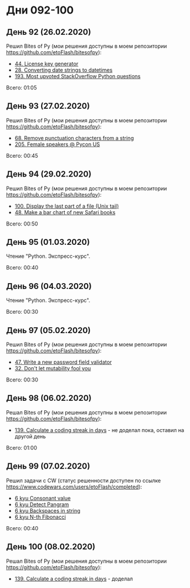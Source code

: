 # Дни 092-100

## День 92 (26.02.2020)

Решил Bites of Py (мои решения доступны в моем репозитории https://github.com/etoFlash/bitesofpy):

* [44. License key generator](https://codechalleng.es/bites/44/)
* [28. Converting date strings to datetimes](https://codechalleng.es/bites/28/)
* [193. Most upvoted StackOverflow Python questions](https://codechalleng.es/bites/193/)

Всего: 01:05

## День 93 (27.02.2020)

Решил Bites of Py (мои решения доступны в моем репозитории https://github.com/etoFlash/bitesofpy):

* [68. Remove punctuation characters from a string](https://codechalleng.es/bites/68/)
* [205. Female speakers @ Pycon US ](https://codechalleng.es/bites/205/)

Всего: 00:45

## День 94 (29.02.2020)

Решил Bites of Py (мои решения доступны в моем репозитории https://github.com/etoFlash/bitesofpy):

* [100. Display the last part of a file (Unix tail)](https://codechalleng.es/bites/100/)
* [48. Make a bar chart of new Safari books](https://codechalleng.es/bites/48/)

Всего: 00:50

## День 95 (01.03.2020)

Чтение "Python. Экспресс-курс".

Всего: 00:40

## День 96 (04.03.2020)

Чтение "Python. Экспресс-курс".

Всего: 00:30

## День 97 (05.02.2020)

Решил Bites of Py (мои решения доступны в моем репозитории https://github.com/etoFlash/bitesofpy):

* [47. Write a new password field validator](https://codechalleng.es/bites/47/)
* [32. Don't let mutability fool you](https://codechalleng.es/bites/32/)

Всего: 00:30

## День 98 (06.02.2020)

Решал Bites of Py (мои решения доступны в моем репозитории https://github.com/etoFlash/bitesofpy):

* [139. Calculate a coding streak in days](https://codechalleng.es/bites/139/) - не доделал пока, оставил на другой день

Всего: 01:00

## День 99 (07.02.2020)

Решил задачи с CW (статус решенности доступен по ссылке https://www.codewars.com/users/etoFlash/completed):

* [6 kyu Consonant value](https://www.codewars.com/kata/59c633e7dcc4053512000073)
* [6 kyu Detect Pangram](https://www.codewars.com/kata/545cedaa9943f7fe7b000048)
* [6 kyu Backspaces in string](https://www.codewars.com/kata/5727bb0fe81185ae62000ae3)
* [6 kyu N-th Fibonacci](https://www.codewars.com/kata/522551eee9abb932420004a0)

Всего: 00:40

## День 100 (08.02.2020)

Решал Bites of Py (мои решения доступны в моем репозитории https://github.com/etoFlash/bitesofpy):

* [139. Calculate a coding streak in days](https://codechalleng.es/bites/139/) - доделал
